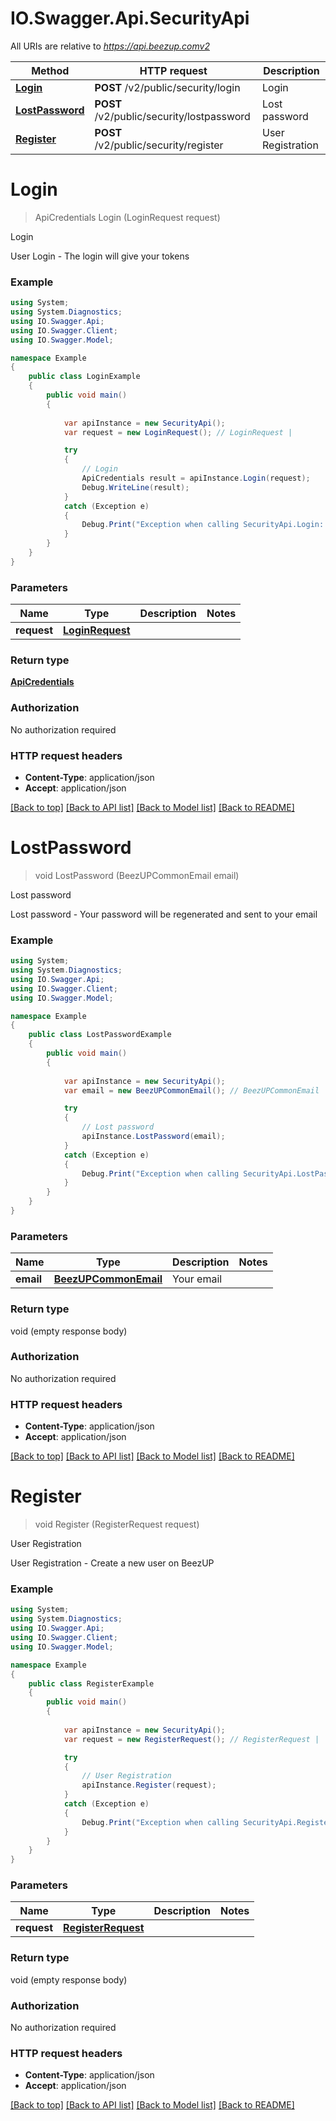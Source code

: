 # IO.Swagger.Api.SecurityApi

All URIs are relative to *https://api.beezup.comv2*

Method | HTTP request | Description
------------- | ------------- | -------------
[**Login**](SecurityApi.md#login) | **POST** /v2/public/security/login | Login
[**LostPassword**](SecurityApi.md#lostpassword) | **POST** /v2/public/security/lostpassword | Lost password
[**Register**](SecurityApi.md#register) | **POST** /v2/public/security/register | User Registration


<a name="login"></a>
# **Login**
> ApiCredentials Login (LoginRequest request)

Login

User Login - The login will give your tokens

### Example
```csharp
using System;
using System.Diagnostics;
using IO.Swagger.Api;
using IO.Swagger.Client;
using IO.Swagger.Model;

namespace Example
{
    public class LoginExample
    {
        public void main()
        {
            
            var apiInstance = new SecurityApi();
            var request = new LoginRequest(); // LoginRequest | 

            try
            {
                // Login
                ApiCredentials result = apiInstance.Login(request);
                Debug.WriteLine(result);
            }
            catch (Exception e)
            {
                Debug.Print("Exception when calling SecurityApi.Login: " + e.Message );
            }
        }
    }
}
```

### Parameters

Name | Type | Description  | Notes
------------- | ------------- | ------------- | -------------
 **request** | [**LoginRequest**](LoginRequest.md)|  | 

### Return type

[**ApiCredentials**](ApiCredentials.md)

### Authorization

No authorization required

### HTTP request headers

 - **Content-Type**: application/json
 - **Accept**: application/json

[[Back to top]](#) [[Back to API list]](../README.md#documentation-for-api-endpoints) [[Back to Model list]](../README.md#documentation-for-models) [[Back to README]](../README.md)

<a name="lostpassword"></a>
# **LostPassword**
> void LostPassword (BeezUPCommonEmail email)

Lost password

Lost password - Your password will be regenerated and sent to your email

### Example
```csharp
using System;
using System.Diagnostics;
using IO.Swagger.Api;
using IO.Swagger.Client;
using IO.Swagger.Model;

namespace Example
{
    public class LostPasswordExample
    {
        public void main()
        {
            
            var apiInstance = new SecurityApi();
            var email = new BeezUPCommonEmail(); // BeezUPCommonEmail | Your email

            try
            {
                // Lost password
                apiInstance.LostPassword(email);
            }
            catch (Exception e)
            {
                Debug.Print("Exception when calling SecurityApi.LostPassword: " + e.Message );
            }
        }
    }
}
```

### Parameters

Name | Type | Description  | Notes
------------- | ------------- | ------------- | -------------
 **email** | [**BeezUPCommonEmail**](BeezUPCommonEmail.md)| Your email | 

### Return type

void (empty response body)

### Authorization

No authorization required

### HTTP request headers

 - **Content-Type**: application/json
 - **Accept**: application/json

[[Back to top]](#) [[Back to API list]](../README.md#documentation-for-api-endpoints) [[Back to Model list]](../README.md#documentation-for-models) [[Back to README]](../README.md)

<a name="register"></a>
# **Register**
> void Register (RegisterRequest request)

User Registration

User Registration - Create a new user on BeezUP

### Example
```csharp
using System;
using System.Diagnostics;
using IO.Swagger.Api;
using IO.Swagger.Client;
using IO.Swagger.Model;

namespace Example
{
    public class RegisterExample
    {
        public void main()
        {
            
            var apiInstance = new SecurityApi();
            var request = new RegisterRequest(); // RegisterRequest | 

            try
            {
                // User Registration
                apiInstance.Register(request);
            }
            catch (Exception e)
            {
                Debug.Print("Exception when calling SecurityApi.Register: " + e.Message );
            }
        }
    }
}
```

### Parameters

Name | Type | Description  | Notes
------------- | ------------- | ------------- | -------------
 **request** | [**RegisterRequest**](RegisterRequest.md)|  | 

### Return type

void (empty response body)

### Authorization

No authorization required

### HTTP request headers

 - **Content-Type**: application/json
 - **Accept**: application/json

[[Back to top]](#) [[Back to API list]](../README.md#documentation-for-api-endpoints) [[Back to Model list]](../README.md#documentation-for-models) [[Back to README]](../README.md)

